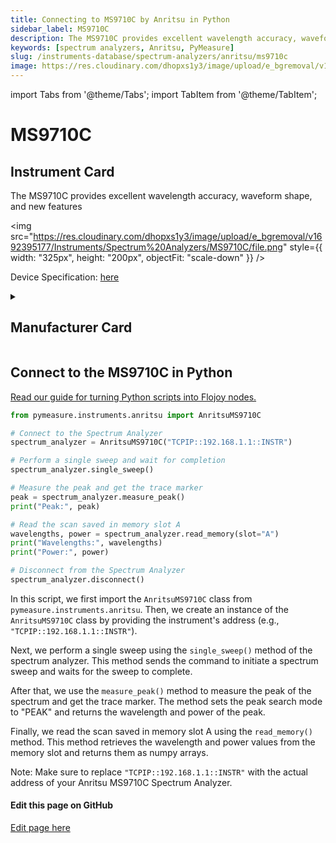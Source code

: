 ```yaml
---
title: Connecting to MS9710C by Anritsu in Python
sidebar_label: MS9710C
description: The MS9710C provides excellent wavelength accuracy, waveform shape, and new features
keywords: [spectrum analyzers, Anritsu, PyMeasure]
slug: /instruments-database/spectrum-analyzers/anritsu/ms9710c
image: https://res.cloudinary.com/dhopxs1y3/image/upload/e_bgremoval/v1692395177/Instruments/Spectrum%20Analyzers/MS9710C/file.png
---
```


import Tabs from '@theme/Tabs';
import TabItem from '@theme/TabItem';

# MS9710C

## Instrument Card

<div className="flex">

<div>

The MS9710C provides excellent wavelength accuracy, waveform shape, and new features

</div>

<img src="https://res.cloudinary.com/dhopxs1y3/image/upload/e_bgremoval/v1692395177/Instruments/Spectrum%20Analyzers/MS9710C/file.png" style={{ width: "325px", height: "200px", objectFit: "scale-down" }} />

</div>

<div className="flex text-center">

<p>Device Specification: <a target="\_blank" href="https://dl.cdn-anritsu.com/en-us/test-measurement/files/Brochures-Datasheets-Catalogs/Brochure/MS9710C_E11000.pdf">here</a></p>

</div>

<details style={{ marginTop: "15px"}}>
<summary><h2>Manufacturer Card</h2></summary>

<img src="https://res.cloudinary.com/dhopxs1y3/image/upload/v1692125977/Instruments/Vendor%20Logos/Anritsu.png" style={{ width: "100%", height: "170px",objectFit: "scale-down" }} />

**Anritsu** Has Testing Solutions for Automotive, Government, Data Center, & IoT Industries. Test Solutions for IoT Devices, Government Radar, Automotive, & Signal Integrity.

<ul>
  <li>Headquarters: JAPAN</li>
  <li>Yearly Revenue (millions, USD): 670.0</li>
  <li>Vendor Website: <a href="https://www.anritsu.com/en-us/">here</a></li>
</ul>
</details>

## Connect to the MS9710C in Python

[Read our guide for turning Python scripts into Flojoy nodes.](https://docs.flojoy.ai/custom-nodes/creating-custom-node/)
<Tabs>
<TabItem value="PyMeasure" label="PyMeasure">


```python
from pymeasure.instruments.anritsu import AnritsuMS9710C

# Connect to the Spectrum Analyzer
spectrum_analyzer = AnritsuMS9710C("TCPIP::192.168.1.1::INSTR")

# Perform a single sweep and wait for completion
spectrum_analyzer.single_sweep()

# Measure the peak and get the trace marker
peak = spectrum_analyzer.measure_peak()
print("Peak:", peak)

# Read the scan saved in memory slot A
wavelengths, power = spectrum_analyzer.read_memory(slot="A")
print("Wavelengths:", wavelengths)
print("Power:", power)

# Disconnect from the Spectrum Analyzer
spectrum_analyzer.disconnect()
```

In this script, we first import the `AnritsuMS9710C` class from `pymeasure.instruments.anritsu`. Then, we create an instance of the `AnritsuMS9710C` class by providing the instrument's address (e.g., `"TCPIP::192.168.1.1::INSTR"`).

Next, we perform a single sweep using the `single_sweep()` method of the spectrum analyzer. This method sends the command to initiate a spectrum sweep and waits for the sweep to complete.

After that, we use the `measure_peak()` method to measure the peak of the spectrum and get the trace marker. The method sets the peak search mode to "PEAK" and returns the wavelength and power of the peak.

Finally, we read the scan saved in memory slot A using the `read_memory()` method. This method retrieves the wavelength and power values from the memory slot and returns them as numpy arrays.

Note: Make sure to replace `"TCPIP::192.168.1.1::INSTR"` with the actual address of your Anritsu MS9710C Spectrum Analyzer.

</TabItem>
</Tabs>
<SectionBreak />

[//]: # (Edit page on GitHub)

#### Edit this page on GitHub

[Edit page here](https://github.com/flojoy-ai/docs/blob/main/docs/instruments-database/Spectrum%20Analyzers/MS9710C/MS9710C.md)
